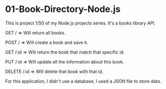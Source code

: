 # 01-Book-Directory-Node.js

This is project 1/50 of my Node.js projects series. It's a books library API.

GET / => Will return all books.

POST / => Will create a book and save it.

GET /:id => Will return the book that match that specific id.

PUT /:id => Will update all the information about this book.

DELETE /:id => Will delete that book with that id.


For this application, I didn't use a database, I used a JSON file to store data.
